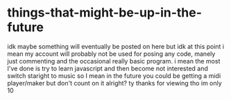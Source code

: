 # things-that-might-be-up-in-the-future
idk maybe something will eventually be posted on here  but idk at this point
i mean my account will probably not be used for posing any code, manely just commenting and the occasional really basic program.
i mean the most I've done is try to learn javascript and then become not interested and switch staright to music so I mean in the future you could  be getting a midi player/maker but don't count on it alright?
ty thanks for viewing
tho im only 10
